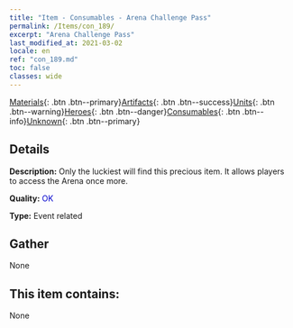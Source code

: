 ```yaml
---
title: "Item - Consumables - Arena Challenge Pass"
permalink: /Items/con_189/
excerpt: "Arena Challenge Pass"
last_modified_at: 2021-03-02
locale: en
ref: "con_189.md"
toc: false
classes: wide
---
```

 [Materials](/Items/){: .btn .btn--primary}[Artifacts](/Items/Artifacts/){: .btn .btn--success}[Units](/Items/Units/){: .btn .btn--warning}[Heroes](/Items/Heroes/){: .btn .btn--danger}[Consumables](/Items/Consumables/){: .btn .btn--info}[Unknown](/Items/Unknown/){: .btn .btn--primary}

## Details
 **Description:** Only the luckiest will find this precious item. It allows players to access the Arena once more.

 **Quality:** <span style="color: #0000CD">OK</span>

 **Type:** Event related

## Gather

  None

## This item contains:

  None

